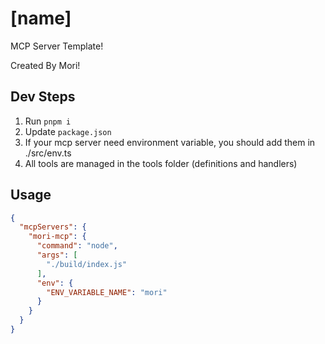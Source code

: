 # [name]

MCP Server Template!

Created By Mori!

## Dev Steps

1. Run `pnpm i`
2. Update `package.json`
3. If your mcp server need environment variable, you should add them in ./src/env.ts
4. All tools are managed in the tools folder (definitions and handlers)

## Usage

```json
{
  "mcpServers": {
    "mori-mcp": {
      "command": "node",
      "args": [
        "./build/index.js"
      ],
      "env": {
        "ENV_VARIABLE_NAME": "mori"
      }
    }
  }
}
```